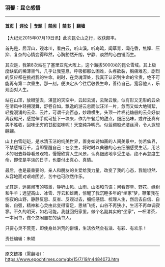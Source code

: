 ### 羽馨：昆仑感悟

---

#### [首页](../../../..?n4484073) &nbsp;|&nbsp; [评论](../../../../../epoch-comment?n4484073) &nbsp;|&nbsp; [专题](../../../../../epoch-special?n4484073) &nbsp;|&nbsp; [禁闻](../../../../../epoch-news?n4484073) &nbsp;|&nbsp; [禁书](../../../../../books?n4484073) &nbsp;|&nbsp; [翻墙](https://github.com/gfw-breaker/nogfw/blob/master/README.md?n4484073)


<div class="post_content" id="artbody" itemprop="articleBody">
 <!-- article content begin -->
 <p>
  【大纪元2015年07月19日讯】此次昆仑山之行，收获颇丰。
 </p>
 <p>
  首先是，居深山，观冰川，看白云，听山溪，听鸟鸣，闻草青，闻花香，焦躁、压抑、复杂的心情变得释然，心胸豁然开朗，宁静、淡然的心由镜而生。
 </p>
 <p>
  其次是，我第8次站在了塞里亚克大阪上，这个海拔5000米的昆仑雪域。其上极度缺氧的稀薄空气，几乎让我窒息，呼吸都那么困难，头疼欲裂，胸痛难忍，剧烈的反应都在挑战我的生命。刹时，在灵魂深处，我真正认识到生命的宝贵，绝不可能再有第二次重生。那一刻，便决定从今往后敬畏生命，善待自己，宽容他人，乐观面对人生。
 </p>
 <p>
  站在山顶，放眼望去，湛蓝的天空中，云起云涌，云聚云散，似有形又无形的云朵在清风中轻拥漫舞，舒卷自如。飘逸的游云忽而似汪洋一片，忽而又如大地铺絮，轻拢漫涌的云朵、云片，可谓千姿百态，妙趣横生。头顶一片棉花糖般的云朵好似离我咫尺，感觉伸手就可扯下一块来，作为午餐后的甜点，细细品味，或许还真有美不胜收，回味无穷的甘甜滋味呢！天空纯净明亮，似蓝绸般光洁丝滑，令人遐想翩翩。
 </p>
 <p>
  山上白雪皑皑，是冰清玉洁的纯美世界，置身如诗如画的人间美景中，仿若仙界，不禁感慨万千，当即警醒自己：在余生，将时时以典雅的心去细细感受生活，用艺术的眼去静静看景观物，慢慢欣赏人生风景，认真细致地享受生活，绝不再怠度生命，即使是平淡的日子，也要付出真心、真情。
 </p>
 <p>
  最后，也是最重要的，亲人和朋友的关爱给我力量，改变了我的心态，我能坦然、从容地面对艰难困苦，苦中也可欣然作乐。
 </p>
 <p>
  尤其是，远离闹市的喧嚣，静听山风、山雨、山溪和鸟语；闲看野草、野花、绿树和牛羊；远望高山、冰雪、浮云和雄鹰，惊醒了我沉睡多年的“坐家”梦，鞭策我在空寂的山野，静静反思、反省、反观过去，细细感悟、梳理人生，然后去自信、自新、自强，精神和心灵由此变得富足，思绪飞扬，山谷不再狭小，生活不再单调寂寥。不久的明天，如若可能，我就回归家里，做个名副其实的“坐家”，一杯清茶，一本闲书，做个悠闲自在的读书人。
 </p>
 <p>
  只要心灵不荒芜，即使身处洪荒的僻壤，生活依然会有滋、有彩、有欢乐！
 </p>
 <p>
  责任编辑：朱颖
 </p>
 <!-- article content end -->
 <div id="below_article_ad">
 </div>
</div>


---

原文链接（需翻墙）：https://www.epochtimes.com/gb/15/7/19/n4484073.htm